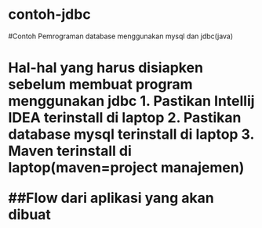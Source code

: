 # contoh-jdbc
#Contoh Pemrograman database menggunakan mysql dan jdbc(java)

<h1>Hal-hal yang harus disiapken sebelum membuat program menggunakan jdbc
1. Pastikan Intellij IDEA terinstall di laptop
2. Pastikan database mysql terinstall di laptop
3. Maven terinstall di laptop(maven=project manajemen)

##Flow dari aplikasi yang akan dibuat
